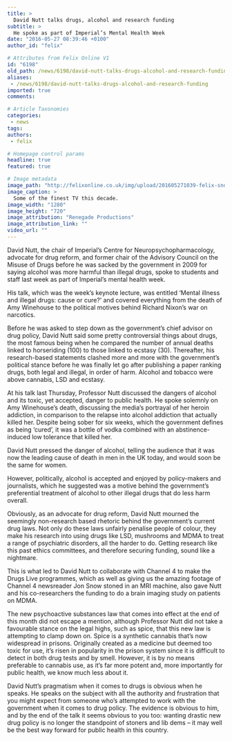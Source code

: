 ```yaml
---
title: >
  David Nutt talks drugs, alcohol and research funding
subtitle: >
  He spoke as part of Imperial’s Mental Health Week
date: "2016-05-27 08:39:46 +0100"
author_id: "felix"

# Attributes from Felix Online V1
id: "6198"
old_path: /news/6198/david-nutt-talks-drugs-alcohol-and-research-funding
aliases:
 - /news/6198/david-nutt-talks-drugs-alcohol-and-research-funding
imported: true
comments:

# Article Taxonomies
categories:
 - news
tags:
authors:
 - felix

# Homepage control params
headline: true
featured: true

# Image metadata
image_path: "http://felixonline.co.uk/img/upload/201605271039-felix-snow.jpg"
image_caption: >
  Some of the finest TV this decade.
image_width: "1280"
image_height: "720"
image_attribution: "Renegade Productions"
image_attribution_link: ""
video_url: ""
---
```


David Nutt, the chair of Imperial’s Centre for Neuropsychopharmacology, advocate for drug reform, and former chair of the Advisory Council on the Misuse of Drugs before he was sacked by the government in 2009 for saying alcohol was more harmful than illegal drugs, spoke to students and staff last week as part of Imperial’s mental health week.

His talk, which was the week’s keynote lecture, was entitled ‘Mental illness and illegal drugs: cause or cure?’ and covered everything from the death of Amy Winehouse to the political motives behind Richard Nixon’s war on narcotics.

Before he was asked to step down as the government’s chief advisor on drug policy, David Nutt said some pretty controversial things about drugs, the most famous being when he compared the number of annual deaths linked to horseriding (100) to those linked to ecstasy (30). Thereafter, his research-based statements clashed more and more with the government’s political stance before he was finally let go after publishing a paper ranking drugs, both legal and illegal, in order of harm. Alcohol and tobacco were above cannabis, LSD and ecstasy.

At his talk last Thursday, Professor Nutt discussed the dangers of alcohol and its toxic, yet accepted, danger to public health. He spoke solemnly on Amy Winehouse’s death, discussing the media’s portrayal of her heroin addiction, in comparison to the relapse into alcohol addiction that actually killed her. Despite being sober for six weeks, which the government defines as being ‘cured’, it was a bottle of vodka combined with an abstinence-induced low tolerance that killed her.

David Nutt pressed the danger of alcohol, telling the audience that it was now the leading cause of death in men in the UK today, and would soon be the same for women.

However, politically, alcohol is accepted and enjoyed by policy-makers and journalists, which he suggested was a motive behind the government’s preferential treatment of alcohol to other illegal drugs that do less harm overall.

Obviously, as an advocate for drug reform, David Nutt mourned the seemingly non-research based rhetoric behind the government’s current drug laws. Not only do these laws unfairly penalise people of colour, they make his research into using drugs like LSD, mushrooms and MDMA to treat a range of psychiatric disorders, all the harder to do. Getting research like this past ethics committees, and therefore securing funding, sound like a nightmare.

This is what led to David Nutt to collaborate with Channel 4 to make the Drugs Live programmes, which as well as giving us the amazing footage of Channel 4 newsreader Jon Snow stoned in an MRI machine, also gave Nutt and his co-researchers the funding to do a brain imaging study on patients on MDMA.

The new psychoactive substances law that comes into effect at the end of this month did not escape a mention, although Professor Nutt did not take a favourable stance on the legal highs, such as spice, that this new law is attempting to clamp down on. Spice is a synthetic cannabis that’s now widespread in prisons. Originally created as a medicine but deemed too toxic for use, it’s risen in popularity in the prison system since it is difficult to detect in both drug tests and by smell. However, it is by no means preferable to cannabis use, as it’s far more potent and, more importantly for public health, we know much less about it.

David Nutt’s pragmatism when it comes to drugs is obvious when he speaks. He speaks on the subject with all the authority and frustration that you might expect from someone who’s attempted to work with the government when it comes to drug policy. The evidence is obvious to him, and by the end of the talk it seems obvious to you too: wanting drastic new drug policy is no longer the standpoint of stoners and lib dems – it may well be the best way forward for public health in this country.
